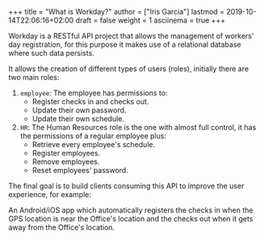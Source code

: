 +++
title = "What is Workday?"
author = ["Iris Garcia"]
lastmod = 2019-10-14T22:06:16+02:00
draft = false
weight = 1
asciinema = true
+++

Workday is a RESTful API project that allows the management of
workers' day registration, for this purpose it makes use of a
relational database where such data persists.

It allows the creation of different types of users (roles), initially
there are two main roles:

1.  `employee`: The employee has permissions to:
    -   Register checks in and checks out.
    -   Update their own password.
    -   Update their own schedule.
2.  `HR`: The Human Resources role is the one with almost full control,
    it has the permissions of a regular employee plus:
    -   Retrieve every employee's schedule.
    -   Register employees.
    -   Remove employees.
    -   Reset employees' password.

The final goal is to build clients consuming this API to improve the
user experience, for example:

An Android/iOS app which automatically registers the checks in when the
GPS location is near the Office's location and the checks out when it
gets away from the Office's location.
